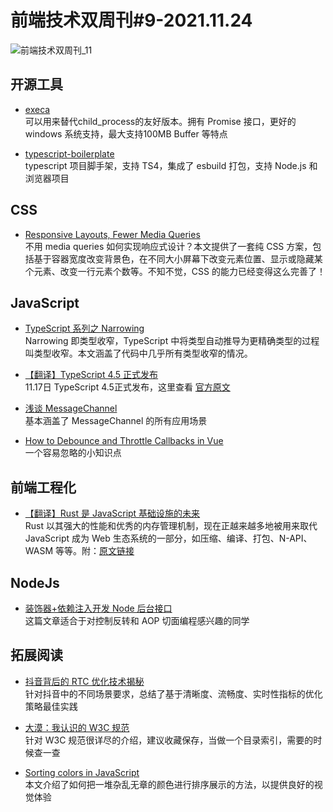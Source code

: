 # 前端技术双周刊#9-2021.11.24

![前端技术双周刊_11](https://tva1.sinaimg.cn/large/008i3skNly1gwq9h0xc6aj30p00anjtp.jpg)

## 开源工具

- [execa](https://github.com/sindresorhus/execa)
<br>可以用来替代child_process的友好版本。拥有 Promise 接口，更好的 windows 系统支持，最大支持100MB Buffer 等特点

- [typescript-boilerplate](https://github.com/metachris/typescript-boilerplate)
<br>typescript 项目脚手架，支持 TS4，集成了 esbuild 打包，支持 Node.js 和浏览器项目


## CSS

- [Responsive Layouts, Fewer Media Queries](https://css-tricks.com/responsive-layouts-fewer-media-queries/)
<br>不用 media queries 如何实现响应式设计？本文提供了一套纯 CSS 方案，包括基于容器宽度改变背景色，在不同大小屏幕下改变元素位置、显示或隐藏某个元素、改变一行元素个数等。不知不觉，CSS 的能力已经变得这么完善了！

## JavaScript
- [TypeScript 系列之 Narrowing](https://zhuanlan.zhihu.com/p/432622039)
<br>Narrowing 即类型收窄，TypeScript 中将类型自动推导为更精确类型的过程叫类型收窄。本文涵盖了代码中几乎所有类型收窄的情况。

- [【翻译】TypeScript 4.5 正式发布](https://zhuanlan.zhihu.com/p/435054926)
<br>11.17日 TypeScript 4.5正式发布，这里查看 [官方原文](https://devblogs.microsoft.com/typescript/announcing-typescript-4-5/)

- [浅谈 MessageChannel](https://zhuanlan.zhihu.com/p/432726048)
<br>基本涵盖了 MessageChannel 的所有应用场景

- [How to Debounce and Throttle Callbacks in Vue](https://dmitripavlutin.com/vue-debounce-throttle/)
<br>一个容易忽略的小知识点

## 前端工程化
- [【翻译】Rust 是 JavaScript 基础设施的未来](https://mp.weixin.qq.com/s/n_ZeNp1MjWiA4bb62oto7A)
<br>Rust 以其强大的性能和优秀的内存管理机制，现在正越来越多地被用来取代 JavaScript 成为 Web 生态系统的一部分，如压缩、编译、打包、N-API、WASM 等等。附：[原文链接](https://leerob.io/blog/rust)

## NodeJs
- [装饰器+依赖注入开发 Node 后台接口](https://zhuanlan.zhihu.com/p/433149145)
<br>这篇文章适合于对控制反转和 AOP 切面编程感兴趣的同学

## 拓展阅读
- [抖音背后的 RTC 优化技术揭秘](https://mp.weixin.qq.com/s/BhVM6i3ZPwTwTqJoT3qR1g)
<br>针对抖音中的不同场景要求，总结了基于清晰度、流畅度、实时性指标的优化策略最佳实践

- [大漠：我认识的 W3C 规范](https://mp.weixin.qq.com/s/sND2srCSi0k1bQnIkXxmvw)
<br>针对 W3C 规范很详尽的介绍，建议收藏保存，当做一个目录索引，需要的时候查一查

- [Sorting colors in JavaScript](https://tomekdev.com/posts/sorting-colors-in-js)
<br>本文介绍了如何把一堆杂乱无章的颜色进行排序展示的方法，以提供良好的视觉体验





